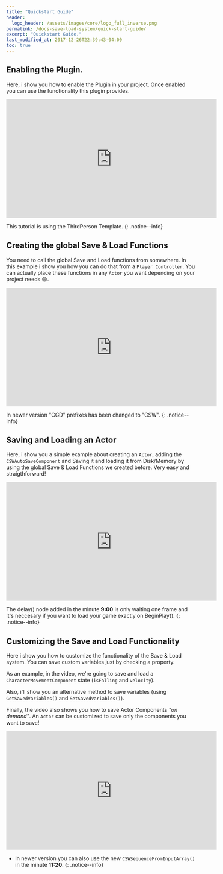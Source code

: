 ```yaml
---
title: "Quickstart Guide"
header:
  logo_header: /assets/images/core/logo_full_inverse.png
permalink: /docs-save-load-system/quick-start-guide/
excerpt: "Quickstart Guide."
last_modified_at: 2017-12-26T22:39:43-04:00
toc: true
---
```


## Enabling the Plugin.

Here, i show you how to enable the Plugin in your project. Once enabled you can use the functionality this plugin provides.

<iframe width="560" height="315" src="https://www.youtube.com/embed/IMySm5q617o?rel=0&amp;showinfo=0&amp;start=01&amp;end=44" frameborder="0" gesture="media" allow="encrypted-media" allowfullscreen></iframe>

This tutorial is using the ThirdPerson Template.
{: .notice--info}

## Creating the global Save & Load Functions

You need to call the global Save and Load functions from somewhere. In this example i show you how you can do that from a ```Player Controller```. You can actually place these functions in any ```Actor``` you want depending on your project needs :smile:.

<iframe width="560" height="315" src="https://www.youtube.com/embed/IMySm5q617o?rel=0&amp;showinfo=0&amp;start=49&amp;end=392" frameborder="0" gesture="media" allow="encrypted-media" allowfullscreen></iframe>

In newer version "CGD" prefixes has been changed to "CSW".
{: .notice--info}

## Saving and Loading an Actor

Here, i show you a simple example about creating an ```Actor```, adding the ```CSWAutoSaveComponent``` and Saving it and loading it from Disk/Memory by using the global Save & Load Functions we created before.
Very easy and straigthforward!

<iframe width="560" height="315" src="https://www.youtube.com/embed/IMySm5q617o?rel=0&amp;showinfo=0&amp;start=393" frameborder="0" gesture="media" allow="encrypted-media" allowfullscreen></iframe>

The delay() node added in the minute **9:00** is only waiting one frame and it's neccesary if you want to load your game exactly on BeginPlay().
{: .notice--info}

## Customizing the Save and Load Functionality

Here i show you how to customize the functionality of the Save & Load system. You can save custom variables just by checking a property.

As an example, in the video, we're going to save and load a ```CharacterMovementComponent``` state (```isFalling``` and ```velocity```).

Also, i'll show you an alternative method to save variables (using ```GetSavedVariables()``` and ```SetSavedVariables()```).

Finally, the video also shows you how to save Actor Components *"on demand"*. An ```Actor``` can be customized to save only the components you want to save!

<iframe width="560" height="315" src="https://www.youtube.com/embed/IMySm5q617o?rel=0&amp;showinfo=0&amp;start=393&amp" frameborder="0" gesture="media" allow="encrypted-media" allowfullscreen></iframe>

* In newer version you can also use the new ```CSWSequenceFromInputArray()``` in the minute **11:20**.
{: .notice--info}